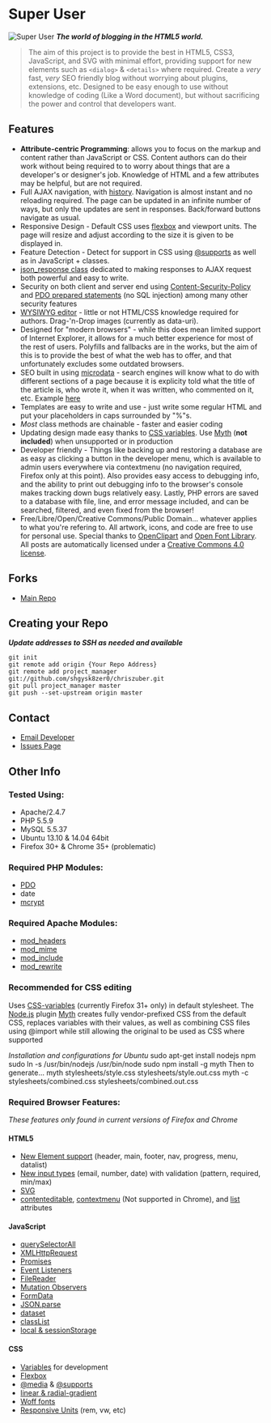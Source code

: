 # Super User
![Super User](<//chriszuber.com/super-user.svgz> "Super User")
**_The world of blogging in the HTML5 world._**

>The aim of this project is to provide the best in HTML5, CSS3, JavaScript, and SVG with minimal effort,
providing support for new elements such as `<dialog>` & `<details>` where required.
Create a _very_ fast, _very_ SEO friendly blog without worrying about plugins, extensions, etc.
Designed to be easy enough to use without knowledge of coding (Like a Word document), but without sacrificing
the power and control that developers want.

## Features
* __Attribute-centric Programming__: allows you to focus on the markup and content rather than JavaScript or CSS. Content authors can do their work without being required to to worry about things that are a developer's or designer's job. Knowledge of HTML and a few attributes may be helpful, but are not required.
* Full AJAX navigation, with [history](<http://diveintohtml5.info/history.html>). Navigation is almost instant and no reloading required. The page can be updated in an infinite number of ways, but only the updates are sent in responses. Back/forward buttons navigate as usual.
* Responsive Design - Default CSS uses [flexbox](<http://css-tricks.com/snippets/css/a-guide-to-flexbox/>) and viewport units. The page will resize and adjust according to the size it is given to be displayed in.
* Feature Detection - Detect for support in CSS using [@supports](<https://developer.mozilla.org/en-US/docs/Web/CSS/@supports>) as well as in JavaScript + classes.
* [json_response class](<https://github.com/shgysk8zer0/chriszuber/blob/master/classes/json_response.php>) dedicated to making responses to AJAX request both powerful and easy to write.
* Security on both client and server end using [Content-Security-Policy](<https://developer.mozilla.org/en-US/docs/Web/Security/CSP>) and [PDO prepared statements](<http://php.net/manual/en/pdo.prepared-statements.php>) (no SQL injection) among many other security features
* [WYSIWYG editor](<http://chriszuber.com/posts/html5+wysiwyg+editor+using+contenteditable>) - little or not HTML/CSS knowledge required for authors. Drag-'n-Drop images (currently as data-uri).
* Designed for "modern browsers" - while this does mean limited support of Internet Explorer, it allows for a much better experience for most of the rest of users. Polyfills and fallbacks are in the works, but the aim of this is to provide the best of what the web has to offer, and that unfortunately excludes some outdated browsers.
* SEO built in using [microdata](<http://schema.org/>) - search engines will know what to do with different sections of a page because it is explicity told what the title of the article is, who wrote it, when it was written, who commented on it, etc. Example [here](<http://www.google.com/webmasters/tools/richsnippets?url=chriszuber.com>)
* Templates are easy to write and use - just write some regular HTML and put your placeholders in caps surrounded by "%"s.
* _Most_ class methods are chainable - faster and easier coding
* Updating design made easy thanks to [CSS variables](<https://developer.mozilla.org/en-US/docs/Web/CSS/Using_CSS_variables>). Use [Myth](<http://myth.io>) (__not included__) when unsupported or in production
* Developer friendly - Things like backing up and restoring a database are as easy as clicking a button in the developer menu, which is available to admin users everywhere via contextmenu (no navigation required, Firefox only at this point). Also provides easy access to debugging info, and the ability to print out debugging info to the browser's console makes tracking down bugs relatively easy. Lastly, PHP errors are saved to a database with file, line, and error message included, and can be searched, filtered, and even fixed from the browser!
* Free/Libre/Open/Creative Commons/Public Domain… whatever applies to what you're refering to. All artwork, icons, and code are free to use for personal use. Special thanks to [OpenClipart](<https://openclipart.org/>) and [Open Font Library](<http://openfontlibrary.org/>). All posts are automatically licensed under a [Creative Commons 4.0 license](<http://creativecommons.org/licenses/by-sa/4.0/>).
## Forks
* [Main Repo](<https://github.com/shgysk8zer0/chriszuber> "Main Repo")

## Creating your Repo
**_Update addresses to SSH as needed and available_**

	git init
	git remote add origin {Your Repo Address}
	git remote add project_manager git://github.com/shgysk8zer0/chriszuber.git
	git pull project_manager master
	git push --set-upstream origin master

## Contact
* [Email Developer](mailto:shgysk8zer0@gmail.com> "Email Developer")
* [Issues Page](<https://github.com/shgysk8zer0/chriszuber/issues> "Report Bugs, request enhancements, etc")

## Other Info
### Tested Using:
* Apache/2.4.7
* PHP 5.5.9
* MySQL 5.5.37
* Ubuntu 13.10 & 14.04 64bit
* Firefox 30+ & Chrome 35+ (problematic)

### Required PHP Modules:
* [PDO](<http://php.net/manual/en/book.pdo.php>)
* date
* [mcrypt](<http://php.net/manual/en/book.mcrypt.php>)

### Required Apache Modules:
* [mod_headers](<http://httpd.apache.org/docs/2.2/mod/mod_headers.html>)
* [mod_mime](<http://httpd.apache.org/docs/2.2/mod/mod_mime.html>)
* [mod_include](<http://httpd.apache.org/docs/2.2/mod/mod_include.html>)
* [mod_rewrite](<http://httpd.apache.org/docs/2.2/mod/mod_rewrite.html>)

### Recommended for CSS editing

Uses [CSS-variables](<https://developer.mozilla.org/en-US/docs/Web/CSS/Using_CSS_variables>) (currently Firefox 31+ only) in default stylesheet.
The [Node.js](<http://nodejs.org/> "Node.js Homepage") plugin [Myth](<http://www.myth.io> "Myth Homepage") creates fully vendor-prefixed CSS from the default CSS,
replaces variables with their values, as well as combining CSS files using @import
while still allowing the original to be used as CSS where supported

*Installation and configurations for Ubuntu*
	sudo apt-get install nodejs npm
	sudo ln -s /usr/bin/nodejs /usr/bin/node
	sudo npm install -g myth
Then to generate...
	myth stylesheets/style.css stylesheets/style.out.css
	myth -c stylesheets/combined.css stylesheets/combined.out.css

### Required Browser Features:

*These features only found in current versions of Firefox and Chrome*
#### HTML5
* [New Element support](<https://developer.mozilla.org/en-US/docs/HTML/Element>) (header, main, footer, nav, progress, menu, datalist)
* [New input types](<https://developer.mozilla.org/en-US/docs/Web/HTML/Element/Input>) (email, number, date) with validation (pattern, required, min/max)
* [SVG](<https://developer.mozilla.org/en-US/docs/Web/SVG>)
* [contenteditable](https://developer.mozilla.org/en-US/docs/Web/Guide/HTML/Content_Editable), [contextmenu](<http://www.w3schools.com/tags/att_global_contextmenu.asp>) (Not supported in Chrome), and [list](<https://developer.mozilla.org/en-US/docs/Web/HTML/Element/datalist>) attributes

#### JavaScript
* [querySelectorAll](<https://developer.mozilla.org/en-US/docs/Web/API/Document.querySelectorAll>)
* [XMLHttpRequest](<https://developer.mozilla.org/en-US/docs/Web/API/XMLHttpRequest>)
* [Promises](<https://developer.mozilla.org/en-US/docs/Web/JavaScript/Reference/Global_Objects/Promise>)
* [Event Listeners](<https://developer.mozilla.org/en-US/docs/Web/API/EventTarget.addEventListener>)
* [FileReader](<https://developer.mozilla.org/en-US/docs/Web/API/FileReader>)
* [Mutation Observers](<https://developer.mozilla.org/en-US/docs/Web/API/MutationObserver>)
* [FormData](<https://developer.mozilla.org/en-US/docs/Web/Guide/Using_FormData_Objects>)
* [JSON.parse](<https://developer.mozilla.org/en-US/docs/Web/JavaScript/Reference/Global_Objects/JSON/parse>)
* [dataset](<https://developer.mozilla.org/en-US/docs/Web/API/HTMLElement.dataset>)
* [classList](<https://developer.mozilla.org/en-US/docs/Web/API/Element.classList>)
* [local & sessionStorage](<https://developer.mozilla.org/en-US/docs/Web/Guide/API/DOM/Storage>)

#### CSS
* [Variables](<https://developer.mozilla.org/en-US/docs/Web/CSS/Using_CSS_variables>) for development
* [Flexbox](<https://developer.mozilla.org/en-US/docs/Web/Guide/CSS/Flexible_boxes>)
* [@media](<https://developer.mozilla.org/en-US/docs/Web/Guide/CSS/Media_queries>) & [@supports](<https://developer.mozilla.org/en-US/docs/Web/CSS/@supports>)
* [linear & radial-gradient](<https://developer.mozilla.org/en-US/docs/Web/CSS/linear-gradient>)
* [Woff fonts](<https://developer.mozilla.org/en-US/docs/Web/CSS/font>)
* [Responsive Units](<https://developer.mozilla.org/en-US/docs/Web/CSS/length>) (rem, vw, etc)
